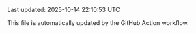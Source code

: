 Last updated: 2025-10-14 22:10:53 UTC

This file is automatically updated by the GitHub Action workflow.
